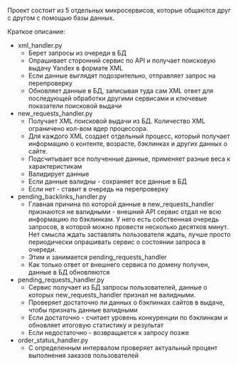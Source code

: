 Проект состоит из 5 отдельных микросервисов, которые общаются друг с другом с помощью базы данных.

Краткое описание:

+ xml_handler.py
  + Берет запросы из очереди в БД
  + Опрашивает сторонний сервис по API и получает поисковую выдачу Yandex в формате XML
  + Если данные выглядят подозрительно, отправляет запрос на перепроверку
  + Обновляет данные в БД, записывая туда сам XML ответ для последующей обработки другими сервисами и ключевые показатели поисковой выдачи
+ new_requests_handler.py
  + Получает XML поисковой выдачи из БД. Количество XML ограничено кол-вом ядер процессора.  
  + Для каждого XML создает отдельный процесс, который получает информацию о контенте, возрасте, бэклинках и других данных о сайте.
  + Подсчитывает все полученные данные, применяет разные веса к характеристикам
  + Валидирует данные
  + Если данные валидны - сохраняет все данные в БД
  + Если нет - ставит в очередь на перепроверку
+ pending_backlinks_handler.py
  + Главная причина по которой данные в new_requests_handler признаются не валидными - внешний API сервис отдал не всю информацию по бэклинкам. У него есть собственная очередь запросов, в которой можно провести несколько десятков минут. Нет смысла ждать заставлять пользователя ждать, лучше просто периодически опрашивать сервис о состоянии запроса в очереди.
  + Этим и занимается pending_requests_handler
  + Как только ответ от внешнего сервиса по домену получен, данные в БД обновляются
+ pending_requests_handler.py
  + Сервис получает из БД запросы пользователей, данные о которых new_requests_handler признал не валидными. 
  + Проверяет достаточно ли данных о бэклинках сайтов в выдаче, чтобы признать данные валидными
  + Если достаточно - считает уровень конкуренции по бэклинкам и обновляет итоговую статистику и результат
  + Если недостаточно - возвращается к запросу позже
+ order_status_handler.py
  + С определенным интервалом проверяет актуальный процент выполнения заказов пользователей
